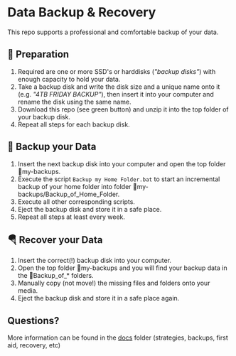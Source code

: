 Data Backup & Recovery
======================

This repo supports a professional and comfortable backup of your data.

🔧 Preparation
---------------
1. Required are one or more SSD's or harddisks (*"backup disks"*) with enough capacity to hold your data.
2. Take a backup disk and write the disk size and a unique name onto it (e.g. *"4TB FRIDAY BACKUP"*), then insert it into your computer and rename the disk using the same name.
3. Download this repo (see green button) and unzip it into the top folder of your backup disk.
4. Repeat all steps for each backup disk.

💾 Backup your Data
--------------------
1. Insert the next backup disk into your computer and open the top folder 📁my-backups.
2. Execute the script `Backup my Home Folder.bat` to start an incremental backup of your home folder into folder 📁my-backups/Backup_of_Home_Folder. 
3. Execute all other corresponding scripts.
4. Eject the backup disk and store it in a safe place.
5. Repeat all steps at least every week.

🪂 Recover your Data
---------------------
1. Insert the correct(!) backup disk into your computer.
2. Open the top folder 📁my-backups and you will find your backup data in the 📁Backup_of_* folders.
3. Manually copy (not move!) the missing files and folders onto your media.
4. Eject the backup disk and store it in a safe place again.

Questions?
----------
More information can be found in the [docs](docs) folder (strategies, backups, first aid, recovery, etc)
